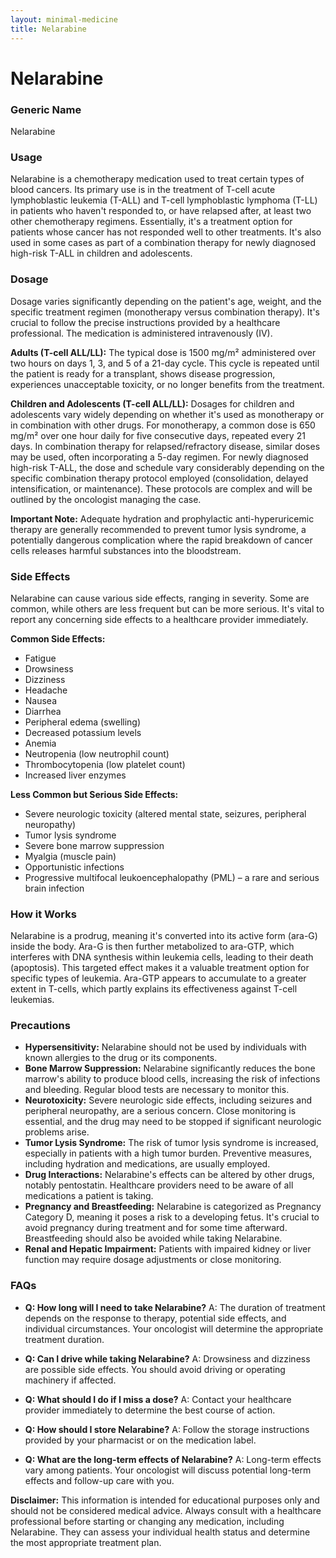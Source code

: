 ```yaml
---
layout: minimal-medicine
title: Nelarabine
---
```


# Nelarabine
### Generic Name
Nelarabine

### Usage
Nelarabine is a chemotherapy medication used to treat certain types of blood cancers.  Its primary use is in the treatment of T-cell acute lymphoblastic leukemia (T-ALL) and T-cell lymphoblastic lymphoma (T-LL) in patients who haven't responded to, or have relapsed after, at least two other chemotherapy regimens.  Essentially, it's a treatment option for patients whose cancer has not responded well to other treatments.  It's also used in some cases as part of a combination therapy for newly diagnosed high-risk T-ALL in children and adolescents.

### Dosage

Dosage varies significantly depending on the patient's age, weight, and the specific treatment regimen (monotherapy versus combination therapy).  It's crucial to follow the precise instructions provided by a healthcare professional.  The medication is administered intravenously (IV).

**Adults (T-cell ALL/LL):** The typical dose is 1500 mg/m² administered over two hours on days 1, 3, and 5 of a 21-day cycle. This cycle is repeated until the patient is ready for a transplant, shows disease progression, experiences unacceptable toxicity, or no longer benefits from the treatment.

**Children and Adolescents (T-cell ALL/LL):** Dosages for children and adolescents vary widely depending on whether it's used as monotherapy or in combination with other drugs.  For monotherapy, a common dose is 650 mg/m² over one hour daily for five consecutive days, repeated every 21 days.  In combination therapy for relapsed/refractory disease,  similar doses may be used, often incorporating a 5-day regimen.  For newly diagnosed high-risk T-ALL,  the dose and schedule vary considerably depending on the specific combination therapy protocol employed (consolidation, delayed intensification, or maintenance). These protocols are complex and will be outlined by the oncologist managing the case.

**Important Note:**  Adequate hydration and prophylactic anti-hyperuricemic therapy are generally recommended to prevent tumor lysis syndrome, a potentially dangerous complication where the rapid breakdown of cancer cells releases harmful substances into the bloodstream.

### Side Effects

Nelarabine can cause various side effects, ranging in severity.  Some are common, while others are less frequent but can be more serious.  It's vital to report any concerning side effects to a healthcare provider immediately.

**Common Side Effects:**

* Fatigue
* Drowsiness
* Dizziness
* Headache
* Nausea
* Diarrhea
* Peripheral edema (swelling)
* Decreased potassium levels
* Anemia
* Neutropenia (low neutrophil count)
* Thrombocytopenia (low platelet count)
* Increased liver enzymes


**Less Common but Serious Side Effects:**

* Severe neurologic toxicity (altered mental state, seizures, peripheral neuropathy)
* Tumor lysis syndrome
* Severe bone marrow suppression
* Myalgia (muscle pain)
* Opportunistic infections
* Progressive multifocal leukoencephalopathy (PML) – a rare and serious brain infection


### How it Works

Nelarabine is a prodrug, meaning it's converted into its active form (ara-G) inside the body.  Ara-G is then further metabolized to ara-GTP, which interferes with DNA synthesis within leukemia cells, leading to their death (apoptosis).  This targeted effect makes it a valuable treatment option for specific types of leukemia.  Ara-GTP appears to accumulate to a greater extent in T-cells, which partly explains its effectiveness against T-cell leukemias.

### Precautions

* **Hypersensitivity:** Nelarabine should not be used by individuals with known allergies to the drug or its components.
* **Bone Marrow Suppression:** Nelarabine significantly reduces the bone marrow's ability to produce blood cells, increasing the risk of infections and bleeding. Regular blood tests are necessary to monitor this.
* **Neurotoxicity:**  Severe neurologic side effects, including seizures and peripheral neuropathy, are a serious concern.  Close monitoring is essential, and the drug may need to be stopped if significant neurologic problems arise.
* **Tumor Lysis Syndrome:**  The risk of tumor lysis syndrome is increased, especially in patients with a high tumor burden.  Preventive measures, including hydration and medications, are usually employed.
* **Drug Interactions:**  Nelarabine's effects can be altered by other drugs, notably pentostatin.  Healthcare providers need to be aware of all medications a patient is taking.
* **Pregnancy and Breastfeeding:** Nelarabine is categorized as Pregnancy Category D, meaning it poses a risk to a developing fetus.  It's crucial to avoid pregnancy during treatment and for some time afterward.  Breastfeeding should also be avoided while taking Nelarabine.
* **Renal and Hepatic Impairment:**  Patients with impaired kidney or liver function may require dosage adjustments or close monitoring.



### FAQs

* **Q: How long will I need to take Nelarabine?**  A: The duration of treatment depends on the response to therapy, potential side effects, and individual circumstances. Your oncologist will determine the appropriate treatment duration.

* **Q: Can I drive while taking Nelarabine?** A:  Drowsiness and dizziness are possible side effects. You should avoid driving or operating machinery if affected.

* **Q: What should I do if I miss a dose?** A:  Contact your healthcare provider immediately to determine the best course of action.

* **Q: How should I store Nelarabine?** A: Follow the storage instructions provided by your pharmacist or on the medication label.

* **Q:  What are the long-term effects of Nelarabine?** A:  Long-term effects vary among patients.  Your oncologist will discuss potential long-term effects and follow-up care with you.


**Disclaimer:** This information is intended for educational purposes only and should not be considered medical advice.  Always consult with a healthcare professional before starting or changing any medication, including Nelarabine.  They can assess your individual health status and determine the most appropriate treatment plan.
